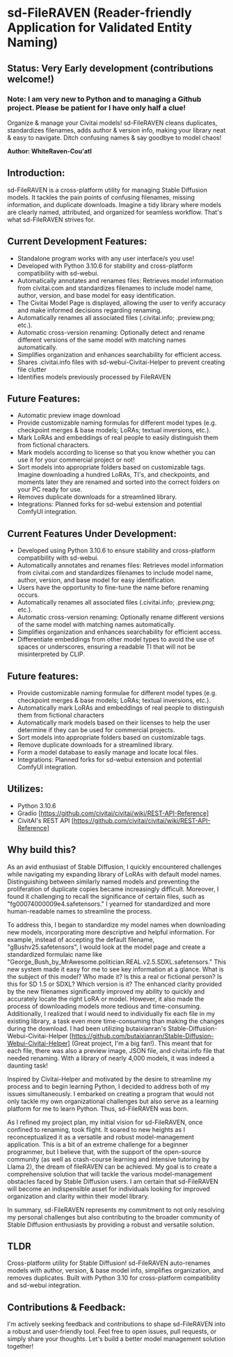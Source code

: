 # sd-FileRAVEN (Reader-friendly Application for Validated Entity Naming)

## **Status: Very Early development (contributions welcome!)**
### Note: I am very new to Python and to managing a Github project. Please be patient for I have only half a clue!

Organize &amp; manage your Civitai models! sd-FileRAVEN cleans duplicates, standardizes filenames, adds author &amp; version info, making your library neat &amp; easy to navigate. Ditch confusing names &amp; say goodbye to model chaos!

**Author: WhiteRaven-Cou'atl**

## Introduction:
sd-FileRAVEN is a cross-platform utility for managing Stable Diffusion models. It tackles the pain points of confusing filenames, missing information, and duplicate downloads. Imagine a tidy library where models are clearly named, attributed, and organized for seamless workflow. That's what sd-FileRAVEN strives for.

## Current Development Features:
- Standalone program works with any user interface/s you use!
- Developed with Python 3.10.6 for stability and cross-platform compatibility with sd-webui.
- Automatically annotates and renames files: Retrieves model information from civitai.com and standardizes filenames to include model name, author, version, and base model for easy identification.
- The Civitai Model Page is displayed, allowing the user to verify accuracy and make informed decisions regarding renaming.
- Automatically renames all associated files (.civitai.info; .preview.png; etc.).
- Automatic cross-version renaming: Optionally detect and rename different versions of the same model with matching names automatically.
- Simplifies organization and enhances searchability for efficient access.
- Shares .civitai.info files with sd-webui-Civitai-Helper to prevent creating file clutter
- Identifies models previously processed by FileRAVEN

## Future Features:
- Automatic preview image download
- Provide customizable naming formulas for different model types (e.g. checkpoint merges & base models; LoRAs; textual inversions, etc.).
- Mark LoRAs and embeddings of real people to easily distinguish them from fictional characters.
- Mark models according to license so that you know whether you can use it for your commercial project or not!
- Sort models into appropriate folders based on customizable tags. Imagine downloading a hundred LoRAs, TI's, and checkpoints, and moments later they are renamed and sorted into the correct folders on your PC ready for use.
- Removes duplicate downloads for a streamlined library.
- Integrations: Planned forks for sd-webui extension and potential ComfyUI integration.
## Current Features Under Development:
- Developed using Python 3.10.6 to ensure stability and cross-platform compatibility with sd-webui.
- Automatically annotates and renames files: Retrieves model information from civitai.com and standardizes filenames to include model name, author, version, and base model for easy identification.
- Users have the opportunity to fine-tune the name before renaming occurs.
- Automatically renames all associated files (.civitai.info; .preview.png; etc.).
- Automatic cross-version renaming: Optionally rename different versions of the same model with matching names automatically.
- Simplifies organization and enhances searchability for efficient access.
- Differentiate embeddings from other model types to avoid the use of spaces or underscores, ensuring a readable TI that will not be misinterpreted by CLIP.

## Future features:
- Provide customizable naming formulae for different model types (e.g. checkpoint merges & base models; LoRAs; textual inversions, etc.).
- Automatically mark LoRAs and embeddings of real people to distinguish them from fictional characters
- Automatically mark models based on their licenses to help the user determine if they can be used for commercial projects.
- Sort models into appropriate folders based on customizable tags.
- Remove duplicate downloads for a streamlined library.
- Form a model database to easily manage and locate local files.
- Integrations: Planned forks for sd-webui extension and potential ComfyUI integration.

## Utilizes:
- Python 3.10.6
- Gradio [https://github.com/civitai/civitai/wiki/REST-API-Reference]
- CivitAI's REST API [https://github.com/civitai/civitai/wiki/REST-API-Reference]

## Why build this?
As an avid enthusiast of Stable Diffusion, I quickly encountered challenges while navigating my expanding library of LoRAs with default model names. Distinguishing between similarly named models and preventing the proliferation of duplicate copies became increasingly difficult. Moreover, I found it challenging to recall the significance of certain files, such as "fg00074000009e4.safetensors." I yearned for standardized and more human-readable names to streamline the process.

To address this, I began to standardize my model names when downloading new models, incorporating more descriptive and helpful information. For example, instead of accepting the default filename, "gBushv25.safetensors", I would look at the model page and create a standardized formulaic name like "George_Bush_by_MrAwesome.politician.REAL.v2.5.SDXL.safetensors." This new system made it easy for me to see key information at a glance. What is the subject of this model? Who made it? Is this a real or fictional person? Is this for SD 1.5 or SDXL? Which version is it? The enhanced clarity provided by the new filenames significantly improved my ability to quickly and accurately locate the right LoRA or model. However, it also made the process of downloading models more tedious and time-consuming. Additionally, I realized that I would need to individually fix each file in my existing library, a task even more time-consuming than making the changes during the download. I had been utilizing butaixianran's Stable-Diffusion-Webui-Civitai-Helper [https://github.com/butaixianran/Stable-Diffusion-Webui-Civitai-Helper] (Great project, I'm a big fan!). This meant that for each file, there was also a preview image, JSON file, and civitai.info file that needed renaming. With a library of nearly 4,000 models, it was indeed a daunting task!

Inspired by Civitai-Helper and motivated by the desire to streamline my process and to begin learning Python, I decided to address both of my issues simultaneously. I embarked on creating a program that would not only tackle my own organizational challenges but also serve as a learning platform for me to learn Python. Thus, sd-FileRAVEN was born.

As I refined my project plan, my initial vision for sd-FileRAVEN, once confined to renaming, took flight. It soared to new heights as I reconceptualized it as a versatile and robust model-management application. This is a bit of an extreme challenge for a beginner programmer, but I believe that, with the support of the open-source community (as well as crash-course learning and intensive tutoring by Llama 2), the dream of fileRAVEN can be achieved. My goal is to create a comprehensive solution that will tackle the various model-management obstacles faced by Stable Diffusion users. I am certain that sd-FileRAVEN will become an indispensible asset for individuals looking for improved organization and clarity within their model library.

In summary, sd-FileRAVEN represents my commitment to not only resolving my personal challenges but also contributing to the broader community of Stable Diffusion enthusiasts by providing a robust and versatile solution.

## TLDR
Cross-platform utility for Stable Diffusion! sd-FileRAVEN auto-renames models with author, version, & base model info, simplifies organization, and removes duplicates. Built with Python 3.10 for cross-platform compatibility and sd-webui integration.

## Contributions & Feedback:
I'm actively seeking feedback and contributions to shape sd-FileRAVEN into a robust and user-friendly tool. Feel free to open issues, pull requests, or simply share your thoughts. Let's build a better model management solution together!
